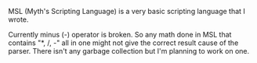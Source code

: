 MSL (Myth's Scripting Language) is a very basic scripting language that I wrote.

Currently minus (-) operator is broken. So any math done in MSL that contains "*, /, -"  all in one might not give the correct result cause of the parser.
There isn't any garbage collection but I'm planning to work on one.
